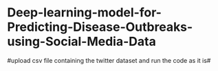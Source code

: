 # Deep-learning-model-for-Predicting-Disease-Outbreaks-using-Social-Media-Data
#upload csv file containing the twitter dataset and run the code as it is#
